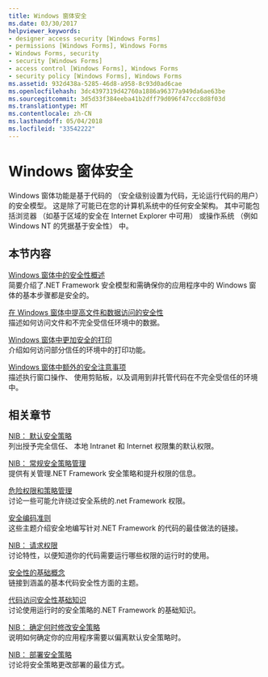 ```yaml
---
title: Windows 窗体安全
ms.date: 03/30/2017
helpviewer_keywords:
- designer access security [Windows Forms]
- permissions [Windows Forms], Windows Forms
- Windows Forms, security
- security [Windows Forms]
- access control [Windows Forms], Windows Forms
- security policy [Windows Forms], Windows Forms
ms.assetid: 932d438a-5285-46d8-a958-8c93d0ad6cae
ms.openlocfilehash: 3dc4397319d42760a1886a96377a949da6ae63be
ms.sourcegitcommit: 3d5d33f384eeba41b2dff79d096f47ccc8d8f03d
ms.translationtype: MT
ms.contentlocale: zh-CN
ms.lasthandoff: 05/04/2018
ms.locfileid: "33542222"
---
```

# <a name="windows-forms-security"></a>Windows 窗体安全
Windows 窗体功能是基于代码的 （安全级别设置为代码，无论运行代码的用户） 的安全模型。 这是除了可能已在您的计算机系统中的任何安全架构。 其中可能包括浏览器 （如基于区域的安全在 Internet Explorer 中可用） 或操作系统 （例如 Windows NT 的凭据基于安全性） 中。  
  
## <a name="in-this-section"></a>本节内容  
 [Windows 窗体中的安全性概述](../../../docs/framework/winforms/security-in-windows-forms-overview.md)  
 简要介绍了.NET Framework 安全模型和需确保你的应用程序中的 Windows 窗体的基本步骤都是安全的。  
  
 [在 Windows 窗体中提高文件和数据访问的安全性](../../../docs/framework/winforms/more-secure-file-and-data-access-in-windows-forms.md)  
 描述如何访问文件和不完全受信任环境中的数据。  
  
 [Windows 窗体中更加安全的打印](../../../docs/framework/winforms/more-secure-printing-in-windows-forms.md)  
 介绍如何访问部分信任的环境中的打印功能。  
  
 [Windows 窗体中额外的安全注意事项](../../../docs/framework/winforms/additional-security-considerations-in-windows-forms.md)  
 描述执行窗口操作、 使用剪贴板，以及调用到非托管代码在不完全受信任的环境中。  
  
## <a name="related-sections"></a>相关章节  
 [NIB： 默认安全策略](http://msdn.microsoft.com/library/2c086873-0894-4f4d-8f7e-47427c1a3b55)  
 列出授予完全信任、 本地 Intranet 和 Internet 权限集的默认权限。  
  
 [NIB： 常规安全策略管理](http://msdn.microsoft.com/library/5121fe35-f0e3-402c-94ab-4f35b0a87b4b)  
 提供有关管理.NET Framework 安全策略和提升权限的信息。  
  
 [危险权限和策略管理](../../../docs/framework/misc/dangerous-permissions-and-policy-administration.md)  
 讨论一些可能允许绕过安全系统的.net Framework 权限。  
  
 [安全编码准则](../../../docs/standard/security/secure-coding-guidelines.md)  
 这些主题介绍安全地编写针对.NET Framework 的代码的最佳做法的链接。  
  
 [NIB： 请求权限](http://msdn.microsoft.com/library/0447c49d-8cba-45e4-862c-ff0b59bebdc2)  
 讨论特性，以便知道你的代码需要运行哪些权限的运行时的使用。  
  
 [安全性的基础概念](../../../docs/standard/security/key-security-concepts.md)  
 链接到涵盖的基本代码安全性方面的主题。  
  
 [代码访问安全性基础知识](../../../docs/framework/misc/code-access-security-basics.md)  
 讨论使用运行时的安全策略的.NET Framework 的基础知识。  
  
 [NIB： 确定何时修改安全策略](http://msdn.microsoft.com/library/af749b17-e461-409d-84b9-a3d44789db16)  
 说明如何确定你的应用程序需要以偏离默认安全策略时。  
  
 [NIB： 部署安全策略](http://msdn.microsoft.com/library/f936c1e5-033b-4bd9-a3bd-a39ba733a681)  
 讨论将安全策略更改部署的最佳方式。
